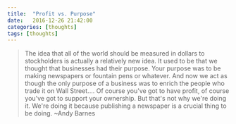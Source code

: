 ```yaml
---
title:  "Profit vs. Purpose"
date:   2016-12-26 21:42:00
categories: [thoughts]
tags: [thoughts]
---
```

>The idea that all of the world should be measured in dollars to stockholders is actually a relatively new idea. It used to be that we thought that businesses had their purpose. Your purpose was to be making newspapers or fountain pens or whatever. And now we act as though the only purpose of a business was to enrich the people who trade it on Wall Street.... Of course you've got to have profit, of course you've got to support your ownership. But that's not why we're doing it. We're doing it because publishing a newspaper is a crucial thing to be doing. ~Andy Barnes
